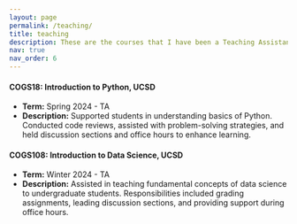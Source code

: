 ```yaml
---
layout: page
permalink: /teaching/
title: teaching
description: These are the courses that I have been a Teaching Assistant for during my Masters at University of California, San Diego.
nav: true
nav_order: 6
---
```


#### COGS18: Introduction to Python, UCSD

- **Term:** Spring 2024 - TA
- **Description:** Supported students in understanding basics of Python. Conducted code reviews, assisted with problem-solving strategies, and held discussion sections and office hours to enhance learning.

#### COGS108: Introduction to Data Science, UCSD

- **Term:** Winter 2024 - TA
- **Description:** Assisted in teaching fundamental concepts of data science to undergraduate students. Responsibilities included grading assignments, leading discussion sections, and providing support during office hours.
